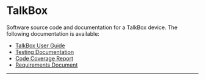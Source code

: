 # TalkBox

Software source code and documentation for a TalkBox device. The following documentation is available:

* [TalkBox User Guide](https://talkbox.gitbook.io/project/user-manual/talkbox-user-guide)
* [Testing Documentation](https://github.com/richardrobinson0924/TalkBox2/blob/master/TestCases.pdf)
* [Code Coverage Report](https://github.com/richardrobinson0924/TalkBox2/tree/master/Archive)
* [Requirements Document](https://github.com/richardrobinson0924/TalkBox2/blob/master/User%20Requirement%20Document.pdf)
* * * * 
